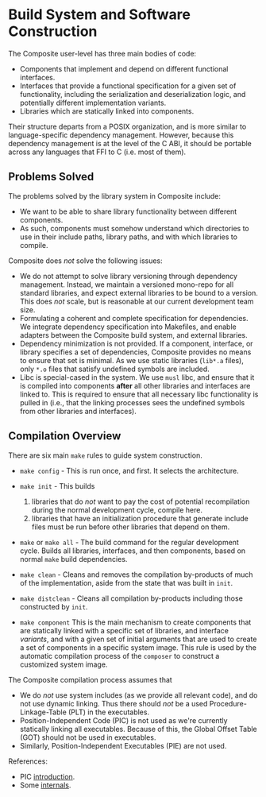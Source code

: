 # Build System and Software Construction

The Composite user-level has three main bodies of code:

- Components that implement and depend on different functional interfaces.
- Interfaces that provide a functional specification for a given set of functionality, including the serialization and deserialization logic, and potentially different implementation variants.
- Libraries which are statically linked into components.

Their structure departs from a POSIX organization, and is more similar to language-specific dependency management.
However, because this dependency management is at the level of the C ABI, it should be portable across any languages that FFI to C (i.e. most of them).

## Problems Solved

The problems solved by the library system in Composite include:

- We want to be able to share library functionality between different components.
- As such, components must somehow understand which directories to use in their include paths, library paths, and with which libraries to compile.

Composite does *not* solve the following issues:

- We do not attempt to solve library versioning through dependency management.
    Instead, we maintain a versioned mono-repo for all standard libraries, and expect external libraries to be bound to a version.
	This does *not* scale, but is reasonable at our current development team size.
- Formulating a coherent and complete specification for dependencies.
	We integrate dependency specification into Makefiles, and enable adapters between the Composite build system, and external libraries.
- Dependency minimization is not provided.
	If a component, interface, or library specifies a set of dependencies, Composite provides no means to ensure that set is minimal.
	As we use static libraries (`lib*.a` files), only `*.o` files that satisfy undefined symbols are included.
- Libc is special-cased in the system.
	We use `musl` libc, and ensure that it is compiled into components **after** all other libraries and interfaces are linked to.
	This is required to ensure that all necessary libc functionality is pulled in (i.e., that the linking processes sees the undefined symbols from other libraries and interfaces).

## Compilation Overview

There are six main `make` rules to guide system construction.

- `make config` -
	This is run once, and first.
	It selects the architecture.
- `make init` -
	This builds

	1. libraries that do *not* want to pay the cost of potential recompilation during the normal development cycle, compile here.
	2. libraries that have an initialization procedure that generate include files must be run before other libraries that depend on them.
- `make` or `make all` -
	The build command for the regular development cycle.
	Builds all libraries, interfaces, and then components, based on normal `make` build dependencies.
- `make clean` -
	Cleans and removes the compilation by-products of much of the implementation, aside from the state that was built in `init`.
- `make distclean` -
	Cleans all compilation by-products including those constructed by `init`.
- `make component`
	This is the main mechanism to create components that are statically linked with a specific set of libraries, and interface *variants*, and with a given set of initial arguments that are used to create a set of components in a specific system image.
	This rule is used by the automatic compilation process of the `composer` to construct a customized system image.

The Composite compilation process assumes that

- We do *not* use system includes (as we provide all relevant code), and do not use dynamic linking.
	Thus there should *not* be a used Procedure-Linkage-Table (PLT) in the executables.
- Position-Independent Code (PIC) is not used as we're currently statically linking all executables.
	Because of this, the Global Offset Table (GOT) should not be used in executables.
- Similarly, Position-Independent Executables (PIE) are not used.

References:

- PIC [introduction](https://en.wikipedia.org/wiki/Position-independent_code).
- Some [internals](https://wiki.gentoo.org/wiki/Hardened/Position_Independent_Code_internals).

